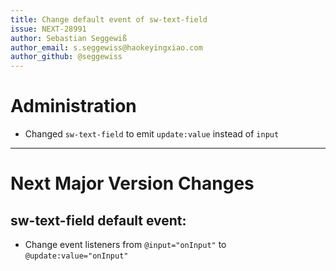 ```yaml
---
title: Change default event of sw-text-field
issue: NEXT-28991
author: Sebastian Seggewiß
author_email: s.seggewiss@haokeyingxiao.com
author_github: @seggewiss
---
```

# Administration
* Changed `sw-text-field` to emit `update:value` instead of `input`
___
# Next Major Version Changes
## sw-text-field default event:
* Change event listeners from `@input="onInput"` to `@update:value="onInput"`

